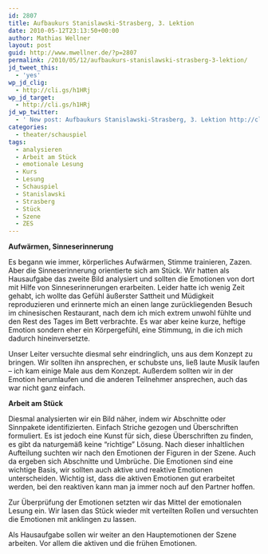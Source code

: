 ```yaml
---
id: 2807
title: Aufbaukurs Stanislawski-Strasberg, 3. Lektion
date: 2010-05-12T23:13:50+00:00
author: Mathias Wellner
layout: post
guid: http://www.mwellner.de/?p=2807
permalink: /2010/05/12/aufbaukurs-stanislawski-strasberg-3-lektion/
jd_tweet_this:
  - 'yes'
wp_jd_clig:
  - http://cli.gs/h1HRj
wp_jd_target:
  - http://cli.gs/h1HRj
jd_wp_twitter:
  - ' New post: Aufbaukurs Stanislawski-Strasberg, 3. Lektion http://cli.gs/h1HRj'
categories:
  - theater/schauspiel
tags:
  - analysieren
  - Arbeit am Stück
  - emotionale Lesung
  - Kurs
  - Lesung
  - Schauspiel
  - Stanislawski
  - Strasberg
  - Stück
  - Szene
  - ZES
---
```

**Aufwärmen, Sinneserinnerung**

Es begann wie immer, körperliches Aufwärmen, Stimme trainieren, Zazen. Aber die Sinneserinnerung orientierte sich am Stück. Wir hatten als Hausaufgabe das zweite Bild analysiert und sollten die Emotionen von dort mit Hilfe von Sinneserinnerungen erarbeiten. Leider hatte ich wenig Zeit gehabt, ich wollte das Gefühl äußerster Sattheit und Müdigkeit reproduzieren und erinnerte mich an einen lange zurückliegenden Besuch im chinesischen Restaurant, nach dem ich mich extrem unwohl fühlte und den Rest des Tages im Bett verbrachte. Es war aber keine kurze, heftige Emotion sondern eher ein Körpergefühl, eine Stimmung, in die ich mich dadurch hineinversetzte. 

Unser Leiter versuchte diesmal sehr eindringlich, uns aus dem Konzept zu bringen. Wir sollten ihn ansprechen, er schubste uns, ließ laute Musik laufen &ndash; ich kam einige Male aus dem Konzept. Außerdem sollten wir in der Emotion herumlaufen und die anderen Teilnehmer ansprechen, auch das war nicht ganz einfach. 

**Arbeit am Stück**

Diesmal analysierten wir ein Bild näher, indem wir Abschnitte oder Sinnpakete identifizierten. Einfach Striche gezogen und Überschriften formuliert. Es ist jedoch eine Kunst für sich, diese Überschriften zu finden, es gibt da naturgemäß keine &#8220;richtige&#8221; Lösung. Nach dieser inhaltlichen Aufteilung suchten wir nach den Emotionen der Figuren in der Szene. Auch da ergeben sich Abschnitte und Umbrüche. Die Emotionen sind eine wichtige Basis, wir sollten auch aktive und reaktive Emotionen unterscheiden. Wichtig ist, dass die aktiven Emotionen gut erarbeitet werden, bei den reaktiven kann man ja immer noch auf den Partner hoffen. 

Zur Überprüfung der Emotionen setzten wir das Mittel der emotionalen Lesung ein. Wir lasen das Stück wieder mit verteilten Rollen und versuchten die Emotionen mit anklingen zu lassen. 

Als Hausaufgabe sollen wir weiter an den Hauptemotionen der Szene arbeiten. Vor allem die aktiven und die frühen Emotionen.